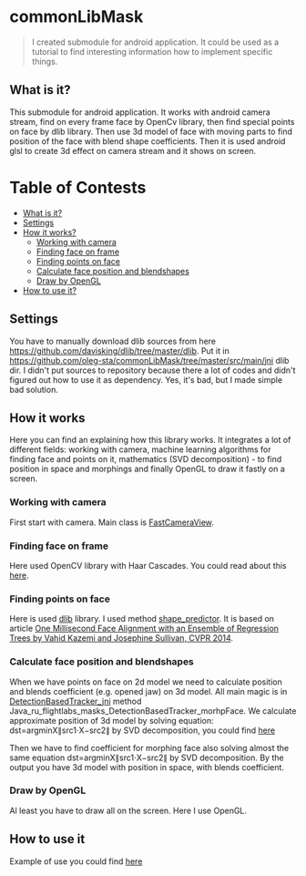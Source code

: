 # commonLibMask

> I created submodule for android application. It could be used as a tutorial to find interesting information how to implement specific things.

## What is it?

This submodule for android application. It works with android camera stream, find on every frame face by OpenCv library,
then find special points on face by dlib library. Then use 3d model of face with moving parts to find position of the face with blend
shape coefficients. Then it is used android glsl to create 3d effect on camera stream and it shows on screen.

# Table of Contests

- [What is it?](#what-is-it)
- [Settings](#settings)
- [How it works?](#how-it-works)
    - [Working with camera](#working-with-camera)
    - [Finding face on frame](#finding-face-on-frame)
    - [Finding points on face](#finding-points-on-face)
    - [Calculate face position and blendshapes](#calculate-face-position-and-blendshapes)
    - [Draw by OpenGL](#how-to-use-it)
- [How to use it?](#how-to-use-it)

## Settings

You have to manually download dlib sources from here https://github.com/davisking/dlib/tree/master/dlib. Put it in https://github.com/oleg-sta/commonLibMask/tree/master/src/main/jni dlib dir. I didn't put sources to repository because there a lot of codes and didn't figured out how to use it as dependency. Yes, it's bad, but I made simple bad solution.

## How it works

Here you can find an explaining how this library works. It integrates a lot of different fields: working with camera, machine learning algorithms for finding face and points on it, mathematics (SVD decomposition) - to find position in space and morphings and finally OpenGL to draw it fastly on a screen.

### Working with camera

First start with camera. Main class is [FastCameraView](https://github.com/oleg-sta/commonLibMask/blob/master/src/main/java/ru/flightlabs/masks/camera/FastCameraView.java). 

### Finding face on frame

Here used OpenCV library with Haar Cascades. You could read about this [here](https://docs.opencv.org/3.4.1/d7/d8b/tutorial_py_face_detection.html).

### Finding points on face

Here is used [dlib](http://dlib.net/) library. I used method [shape_predictor](http://dlib.net/python/index.html#dlib.shape_predictor). It is based on article [One Millisecond Face Alignment with an Ensemble of Regression Trees by
Vahid Kazemi and Josephine Sullivan, CVPR 2014](http://www.nada.kth.se/~sullivan/Papers/Kazemi_cvpr14.pdf). 

### Calculate face position and blendshapes

When we have points on face on 2d model we need to calculate position and blends coefficient (e.g. opened jaw) on 3d model. All main magic is in [DetectionBasedTracker_jni](https://github.com/oleg-sta/commonLibMask/blob/master/src/main/jni/DetectionBasedTracker_jni.cpp) method Java_ru_flightlabs_masks_DetectionBasedTracker_morhpFace. We calculate approximate position of 3d model by solving equation:<br/>
dst=argminX∥src1⋅X−src2∥ by SVD decomposition, you could find [here](https://docs.opencv.org/3.1.0/d2/de8/group__core__array.html#ga12b43690dbd31fed96f213eefead2373)

Then we have to find coefficient for morphing face also solving almost the same equation dst=argminX∥src1⋅X−src2∥ by SVD decomposition.
By the output you have 3d model with position in space, with blends coefficient.

### Draw by OpenGL

Al least you have to draw all on the screen. Here I use OpenGL.

## How to use it

Example of use you could find [here](https://github.com/oleg-sta/Masks)
